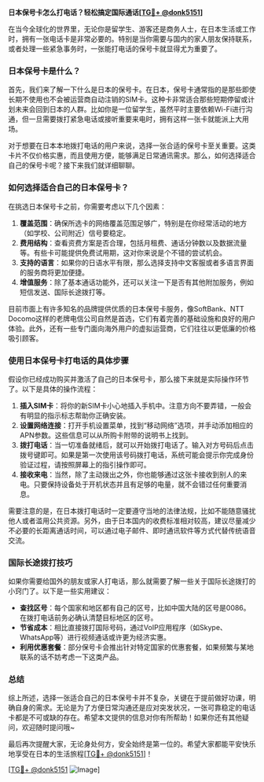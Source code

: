 **日本保号卡怎么打电话？轻松搞定国际通话[[TG💪+ @donk5151](https://t.me/s/donk5151)]**

在当今全球化的世界里，无论你是留学生、游客还是商务人士，在日本生活或工作时，拥有一张电话卡是非常必要的。特别是当你需要与国内的家人朋友保持联系，或者处理一些紧急事务时，一张能打电话的保号卡就显得尤为重要了。

### 日本保号卡是什么？

首先，我们来了解一下什么是日本的保号卡。在日本，保号卡通常指的是那些即使长期不使用也不会被运营商自动注销的SIM卡。这种卡非常适合那些短期停留或计划未来会回到日本的人群。比如你是一位留学生，虽然平时主要依赖Wi-Fi进行沟通，但一旦需要拨打紧急电话或接听重要来电时，拥有这样一张卡就能派上大用场。

对于想要在日本本地拨打电话的用户来说，选择一张合适的保号卡至关重要。这类卡片不仅价格实惠，而且使用方便，能够满足日常通讯需求。那么，如何选择适合自己的保号卡呢？接下来我们就详细聊聊。

### 如何选择适合自己的日本保号卡？

在挑选日本保号卡之前，你需要考虑以下几个因素：

1. **覆盖范围**：确保所选卡的网络覆盖范围足够广，特别是在你经常活动的地方（如学校、公司附近）信号要稳定。
2. **费用结构**：查看资费方案是否合理，包括月租费、通话分钟数以及数据流量等。有些卡可能提供免费试用期，这对你来说是个不错的尝试机会。
3. **支持的语言**：如果你的日语水平有限，那么选择支持中文客服或者多语言界面的服务商将更加便捷。
4. **增值服务**：除了基本通话功能外，还可以关注一下是否有其他附加服务，例如短信发送、国际长途拨打等。

目前市面上有许多知名的品牌提供优质的日本保号卡服务，像SoftBank、NTT Docomo这样的老牌电信公司自然是首选，它们有着完善的基础设施和良好的用户体验。此外，还有一些专门面向海外用户的虚拟运营商，它们往往以更低廉的价格吸引顾客。

### 使用日本保号卡打电话的具体步骤

假设你已经成功购买并激活了自己的日本保号卡，那么接下来就是实际操作环节了。以下是具体的操作流程：

1. **插入SIM卡**：将你的新SIM卡小心地插入手机中。注意方向不要弄错，一般会有明显的指示标志帮助你正确安装。
2. **设置网络连接**：打开手机设置菜单，找到“移动网络”选项，并手动添加相应的APN参数。这些信息可以从所购卡附带的说明书上找到。
3. **拨打电话**：当一切准备就绪后，就可以开始拨打电话了。输入对方号码后点击拨号键即可。如果是第一次使用该号码拨打电话，系统可能会提示你完成身份验证过程，请按照屏幕上的指引操作即可。
4. **接收来电**：当然，除了主动拨出之外，你也能够通过这张卡接收到别人的来电。只要保持设备处于开机状态并且有足够的电量，就不会错过任何重要消息。

需要注意的是，在日本拨打电话时一定要遵守当地的法律法规，比如不能随意骚扰他人或者滥用公共资源。另外，由于日本国内的收费标准相对较高，建议尽量减少不必要的长距离通话时间，可以通过电子邮件、即时通讯软件等方式代替传统语音交流。

### 国际长途拨打技巧

如果你需要给国外的朋友或家人打电话，那么就需要了解一些关于国际长途拨打的小窍门了。以下是一些实用建议：

- **查找区号**：每个国家和地区都有自己的区号，比如中国大陆的区号是0086。在拨打电话前务必确认清楚目标地区的区号。
- **节省成本**：相比直接拨打国际号码，通过VoIP应用程序（如Skype、WhatsApp等）进行视频通话或许更为经济实惠。
- **利用优惠套餐**：部分保号卡会推出针对特定国家的优惠套餐，如果频繁与某地联系的话不妨考虑一下这类产品。

### 总结

综上所述，选择一张适合自己的日本保号卡并不复杂，关键在于提前做好功课，明确自身的需求。无论是为了方便日常沟通还是应对突发状况，一张可靠稳定的电话卡都是不可或缺的存在。希望本文提供的信息对你有所帮助！如果你还有其他疑问，欢迎随时提问哦~

最后再次提醒大家，无论身处何方，安全始终是第一位的。希望大家都能平安快乐地享受在日本的生活旅程[[TG💪+ @donk5151](https://t.me/s/donk5151)]！

[[TG💪+ @donk5151](https://t.me/s/donk5151) ![Image](https://i.postimg.cc/rwNCRYN7/Snipaste-2025-04-30-17-27-05.png)]